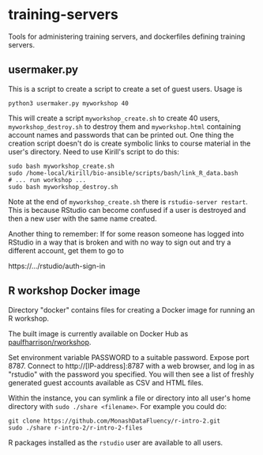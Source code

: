 # training-servers

Tools for administering training servers, and dockerfiles defining training servers.


## usermaker.py

This is a script to create a script to create a set of guest users. Usage is

```
python3 usermaker.py myworkshop 40
```

This will create a script `myworkshop_create.sh` to create 40 users, `myworkshop_destroy.sh` to destroy them and `myworkshop.html` containing account names and passwords that can be printed out. One thing the creation script doesn't do is create symbolic links to course material in the user's directory. Need to use Kirill's script to do this:

```
sudo bash myworkshop_create.sh
sudo /home-local/kirill/bio-ansible/scripts/bash/link_R_data.bash
# ... run workshop ...
sudo bash myworkshop_destroy.sh
```

Note at the end of `myworkshop_create.sh` there is `rstudio-server restart`. This is because RStudio can become confused if a user is destroyed and then a new user with the same name created.

Another thing to remember: If for some reason someone has logged into RStudio in a way that is broken and with no way to sign out and try a different account, get them to go to

https://.../rstudio/auth-sign-in


## R workshop Docker image

Directory "docker" contains files for creating a Docker image for running an R workshop.

The built image is currently available on Docker Hub as [paulfharrison/rworkshop](https://cloud.docker.com/u/paulfharrison/repository/docker/paulfharrison/rworkshop).

Set environment variable PASSWORD to a suitable password. Expose port 8787. Connect to http://[IP-address]:8787 with a web browser, and log in as "rstudio" with the password you specified. You will then see a list of freshly generated guest accounts available as CSV and HTML files.

Within the instance, you can symlink a file or directory into all user's home directory with `sudo ./share <filename>`. For example you could do:

```
git clone https://github.com/MonashDataFluency/r-intro-2.git
sudo ./share r-intro-2/r-intro-2-files
```

R packages installed as the `rstudio` user are available to all users.